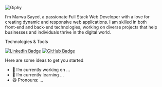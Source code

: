    ![Giphy](https://media.giphy.com/media/fC6BAcnLFF2o/giphy.gif)


I’m Marwa Sayed, a passionate Full Stack Web Developer with a love for creating dynamic and responsive web applications. I am skilled in both front-end and back-end technologies, working on diverse projects that help businesses and individuals thrive in the digital world.

 Technologies & Tools



[![LinkedIn Badge](https://img.shields.io/badge/-LinkedIn-0077B5?style=flat-square&logo=LinkedIn&logoColor=white)](https://www.linkedin.com/in/https://www.linkedin.com/in/marwa-sayed-2b34b624a/) 
[![GitHub Badge](https://img.shields.io/badge/-GitHub-333333?style=flat-square&logo=GitHub&logoColor=white)](https://github.com/marwa-sayed12) 


Here are some ideas to get you started:

- 🔭 I’m currently working on ...
- 🌱 I’m currently learning ...
- 😄 Pronouns: ...

<!--
- 👯 I’m looking to collaborate on ...
- 🤔 I’m looking for help with ...
- 💬 Ask me about ...
- 📫 How to reach me: ...
- ⚡ Fun fact: ...
- -->

